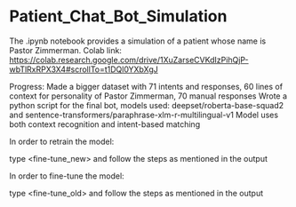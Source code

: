 # Patient_Chat_Bot_Simulation
The .ipynb notebook provides a simulation of a patient whose name is Pastor Zimmerman.
Colab link: https://colab.research.google.com/drive/1XuZarseCVKdIzPihQjP-wbTlRxRPX3X4#scrollTo=t1DQl0YXbXgJ

Progress: Made a bigger dataset with 71 intents and responses, 60 lines of context for personality of Pastor Zimmerman, 70 manual responses
Wrote a python script for the final bot, models used: deepset/roberta-base-squad2 and sentence-transformers/paraphrase-xlm-r-multilingual-v1
Model uses both context recognition and intent-based matching

In order to retrain the model:

  type <fine-tune_new> and follow the steps as mentioned in the output

In order to fine-tune the model:

  type <fine-tune_old> and follow the steps as mentioned in the output

